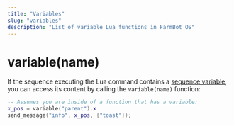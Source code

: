 ```yaml
---
title: "Variables"
slug: "variables"
description: "List of variable Lua functions in FarmBot OS"
---
```


# variable(name)

If the sequence executing the <span class="fb-step fb-lua">Lua</span> command contains a [sequence variable](https://software.farm.bot/docs/variables), you can access its content by calling the `variable(name)` function:

```lua
-- Assumes you are inside of a function that has a variable:
x_pos = variable("parent").x
send_message("info", x_pos, {"toast"});
```
